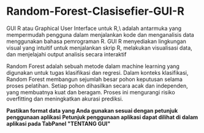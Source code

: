 # Random-Forest-Clasisefier-GUI-R
GUI R atau Graphical User Interface untuk R,\ adalah antarmuka yang mempermudah pengguna dalam menjalankan kode dan menganalisis data menggunakan bahasa pemrograman R. GUI R menyediakan lingkungan visual yang intuitif untuk menjalankan skrip R, melakukan visualisasi data, dan menjelajahi output analisis secara interaktif

Random Forest adalah sebuah metode dalam machine learning yang digunakan untuk tugas klasifikasi dan regresi. Dalam konteks klasifikasi, Random Forest membangun sejumlah besar pohon keputusan selama proses pelatihan. Setiap pohon dihasilkan secara acak dan independen, yang membuatnya kuat dan beragam. Proses ini mengurangi risiko overfitting dan meningkatkan akurasi prediksi.

**Pastikan format data yang Anda gunakan sesuai dengan petunjuk penggunaan aplikasi**
**Petunjuk penggunaan aplikasi dapat dilihat di dalam aplikasi pada TabPanel "TENTANG GUI"**

